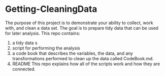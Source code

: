 Getting-CleaningData
====================
The purpose of this project is to demonstrate your ability to collect, work with, and clean a data set. 
The goal is to prepare tidy data that can be used for later analysis.
This repo contains:
1) a tidy data s
2) script for performing the analysis
3) a code book that describes the variables, the data, and any transformations  performed to clean up the 
data called CodeBook.md. 
4) README
This repo explains how all of the scripts work and how they are connected.  
